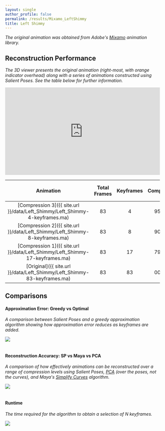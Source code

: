 ```yaml
---
layout: single
author_profile: false
permalink: /results/Mixamo_LeftShimmy
title: Left Shimmy
---
```


*The original animation was obtained from Adobe's [Mixamo](https://www.mixamo.com/) animation
library.*



## Reconstruction Performance 

*The 3D viewer presents the original animation
(right-most, with orange indicator overhead)
along with a series of animations
constructed using Salient Poses.
See the table below for further information.*

<div style="position:relative;padding-bottom:56.25%;"><iframe src="https://moveshelf.com/embed/TW9jYXBDbGlwbsW0SqCvSBijXgHHpiE8pg" style="position:absolute;top:0;left:0;width:100%;height:100%;" scrolling="no" frameborder="0" allowfullscreen allow="vr"></iframe></div>

<!-- [![Error Curves (image)]({{ site.url }}/data/Left_Shimmy/error-curves.png)]({{ site.url }}/data/Left_Shimmy/error-curves.pdf) -->

| Animation                                                                       | Total Frames | Keyframes     | Compression   | Maximum Error (mm) | Average Error (mm) |
|:-------------------------------------------------------------------------------:|:------------:|:-------------:|:-------------:|:------------------:|:------------------:|
| [Compression 3]({{ site.url }}/data/Left_Shimmy/Left_Shimmy-4-keyframes.ma)     | 83           |   4           | 95.18%        |  37.98             |  19.25             |
| [Compression 2]({{ site.url }}/data/Left_Shimmy/Left_Shimmy-8-keyframes.ma)     | 83           |   8           | 90.36%        |  10.52             |   3.22             |
| [Compression 1]({{ site.url }}/data/Left_Shimmy/Left_Shimmy-17-keyframes.ma)    | 83           |  17           | 79.52%        |   2.83             |   0.60             |
| [Original]({{ site.url }}/data/Left_Shimmy/Left_Shimmy-83-keyframes.ma)         | 83           |  83           | 00.00%        |   0.00             |   0.00             |





## Comparisons

#### Approximation Error: Greedy vs Optimal 

*A comparison between Salient Poses and a
greedy approximation algorithm
showing how approximation error reduces as
keyframes are added.*

<div class="results-image">
    <a href="{{ site.url }}/data/Left_Shimmy/approximation.pdf">
        <img src="{{ site.url }}/data/Left_Shimmy/approximation.png">
    </a>
</div>

<br/>

#### Reconstruction Accuracy: SP vs Maya vs PCA

*A comparison of
how effectively animations can
be reconstructed over a range of compression levels
using 
Salient Poses,
[PCA](https://en.wikipedia.org/wiki/Principal_component_analysis)
(over the poses, not the curves), and 
Maya's [Simplify Curves](https://knowledge.autodesk.com/support/maya/learn-explore/caas/CloudHelp/cloudhelp/2018/ENU/Maya-Animation/files/GUID-4CF93211-0E3B-4B0D-9C1D-1E164C9DFFEE-htm.html)
algorithm.*

<div class="results-image">
    <a href="{{ site.url }}/data/Left_Shimmy/compression.pdf">
        <img src="{{ site.url }}/data/Left_Shimmy/compression.png">
    </a>
</div>

<br/>

#### Runtime

*The time required for the algorithm
to obtain a selection of N keyframes.*

<div class="results-image">
    <a href="{{ site.url }}/data/Left_Shimmy/runtime.pdf">
        <img src="{{ site.url }}/data/Left_Shimmy/runtime.png">
    </a>
</div>